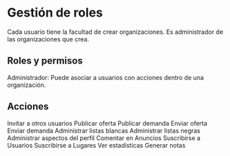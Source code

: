 Gestión de roles
====


Cada usuario tiene la facultad de crear organizaciones.
Es administrador de las organizaciones que crea.

Roles y permisos
-----
Administrador: Puede asociar a usuarios con acciones dentro de una organización. 


Acciones
------
Invitar a otros usuarios
Publicar oferta
Publicar demanda
Enviar oferta
Enviar demanda
Administrar listas blancas
Administrar listas negras
Administrar aspectos del perfil
Comentar en Anuncios
Suscribirse a Usuarios
Suscribirse a Lugares
Ver estadísticas
Generar notas








